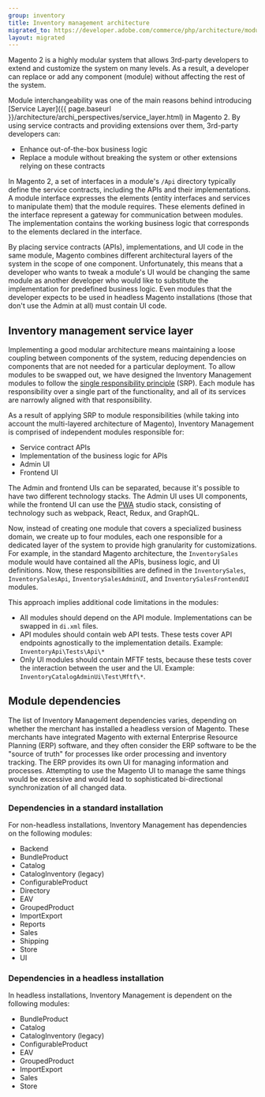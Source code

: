 ```yaml
---
group: inventory
title: Inventory management architecture
migrated_to: https://developer.adobe.com/commerce/php/architecture/modules/inventory-management/
layout: migrated
---
```


Magento 2 is a highly modular system that allows 3rd-party developers to extend and customize the system on many levels. As a result, a developer can replace or add any component (module) without affecting the rest of the system.

Module interchangeability was one of the main reasons behind introducing [Service Layer]({{ page.baseurl }}/architecture/archi_perspectives/service_layer.html) in Magento 2. By using service contracts and providing extensions over them, 3rd-party developers can:

*  Enhance out-of-the-box business logic
*  Replace a module without breaking the system or other extensions relying on these contracts

In Magento 2, a set of interfaces in a module's `/Api` directory typically define the service contracts, including the APIs and their implementations. A module interface expresses the elements (entity interfaces and services to manipulate them) that the module requires. These elements defined in the interface represent a gateway for communication between modules. The implementation contains the working business logic that corresponds to the elements declared in the interface.

By placing service contracts (APIs), implementations, and UI code in the same module, Magento combines different architectural layers of the system in the scope of one component. Unfortunately, this means that a developer who wants to tweak a module's UI would be changing the same module as another developer who would like to substitute the  implementation for predefined business logic. Even modules that the developer expects to be used in headless Magento installations (those that don't use the Admin at all) must contain UI code.

## Inventory management service layer

Implementing a good modular architecture means maintaining a loose coupling between components of the system, reducing dependencies on components that are not needed for a particular deployment. To allow modules to be swapped out, we have designed the Inventory Management modules to follow the [single responsibility principle](https://en.wikipedia.org/wiki/Single_responsibility_principle) (SRP). Each module has responsibility over a single part of the functionality, and all of its services are narrowly aligned with that responsibility.

As a result of applying SRP to module responsibilities (while taking into account the multi-layered architecture of Magento), Inventory Management is comprised of independent modules responsible for:

*  Service contract APIs
*  Implementation of the business logic for APIs
*  Admin UI
*  Frontend UI

The Admin and frontend UIs can be separated, because it's possible to have two different technology stacks. The Admin UI uses UI components, while the frontend UI can use the [PWA](https://developer.adobe.com/commerce/pwa-studio/) studio stack, consisting of technology such as webpack, React, Redux, and GraphQL.

Now, instead of creating one module that covers a specialized business domain, we create up to four modules, each one responsible for a dedicated layer of the system to provide high granularity for customizations. For example, in the standard Magento architecture, the `InventorySales` module would have contained all the APIs, business logic, and UI definitions. Now, these responsibilities are defined in the `InventorySales`,  `InventorySalesApi`, `InventorySalesAdminUI`, and `InventorySalesFrontendUI` modules.

This approach implies additional code limitations in the modules:

*  All modules should depend on the API module. Implementations can be swapped in `di.xml` files.
*  API modules should contain web API tests. These tests cover API endpoints agnostically to the implementation details. Example: `InventoryApi\Tests\Api\*`
*  Only UI modules should contain MFTF tests, because these tests cover the interaction between the user and the UI. Example: `InventoryCatalogAdminUi\Test\Mftf\*`.

## Module dependencies

The list of Inventory Management dependencies varies, depending on whether the merchant has installed a headless version of Magento. These merchants have integrated Magento with external Enterprise Resource Planning (ERP) software, and they often consider the ERP software to be the "source of truth" for processes like order processing and inventory tracking. The ERP provides its own UI for managing information and processes. Attempting to use the Magento UI to manage the same things would be excessive and would lead to sophisticated bi-directional synchronization of all changed data.

### Dependencies in a standard installation

For non-headless installations, Inventory Management has dependencies on the following modules:

*  Backend
*  BundleProduct
*  Catalog
*  CatalogInventory (legacy)
*  ConfigurableProduct
*  Directory
*  EAV
*  GroupedProduct
*  ImportExport
*  Reports
*  Sales
*  Shipping
*  Store
*  UI

### Dependencies in a headless installation

In headless installations, Inventory Management is dependent on the following modules:

*  BundleProduct
*  Catalog
*  CatalogInventory (legacy)
*  ConfigurableProduct
*  EAV
*  GroupedProduct
*  ImportExport
*  Sales
*  Store
